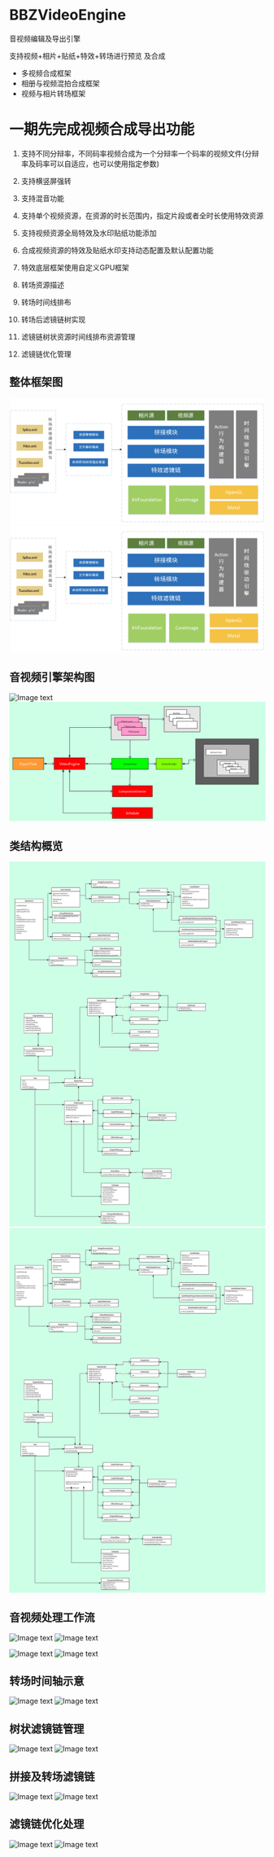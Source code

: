 # BBZVideoEngine
音视频编辑及导出引擎

支持视频+相片+贴纸+特效+转场进行预览 及合成 
* 多视频合成框架
* 相册与视频混拍合成框架 
* 视频与相片转场框架


# 一期先完成视频合成导出功能


1. 支持不同分辩率，不同码率视频合成为一个分辩率一个码率的视频文件(分辩率及码率可以自适应，也可以使用指定参数)
1. 支持横竖屏强转
1. 支持混音功能 
1. 支持单个视频资源，在资源的时长范围内，指定片段或者全时长使用特效资源
1. 支持视频资源全局特效及水印贴纸功能添加
1. 合成视频资源的特效及贴纸水印支持动态配置及默认配置功能
1. 特效底层框架使用自定义GPU框架

1. 转场资源描述 
1. 转场时间线排布 
1. 转场后滤镜链树实现 
1. 滤镜链树状资源时间线排布资源管理 
1. 滤镜链优化管理

## 整体框架图
![Image text](http://raw.githubusercontent.com/guolai/testCoreData/master/AVFoundation.png)
![Image text](https://github.com/guolai/testCoreData/blob/master/AVFoundation.png)


## 音视频引擎架构图
![Image text](http://raw.githubusercontent.com/guolai/testCoreData/master/AVFoundatioSimpleClass.jpg)
![Image text](https://github.com/guolai/testCoreData/blob/master/AVFoundatioSimpleClass.png)

## 类结构概览
![Image text](http://raw.githubusercontent.com/guolai/testCoreData/master/class.jpg)
![Image text](https://github.com/guolai/testCoreData/blob/master/class.jpg)

## 音视频处理工作流
![Image text](http://raw.githubusercontent.com/guolai/testCoreData/master/DescriptionWorkFlow.jpg)
![Image text](https://github.com/guolai/testCoreData/blob/master/DescriptionWorkFlow.jpg)

![Image text](http://raw.githubusercontent.com/guolai/testCoreData/master/VideoEngineWorkFlow.jpg)
![Image text](https://github.com/guolai/testCoreData/blob/master/VideoEngineWorkFlow.jpg)


## 转场时间轴示意
![Image text](http://raw.githubusercontent.com/guolai/testCoreData/master/TransitionFlow.jpg)
![Image text](https://github.com/guolai/testCoreData/blob/master/TransitionFlow.jpg)

## 树状滤镜链管理
![Image text](http://raw.githubusercontent.com/guolai/testCoreData/master/FilterTreeManage.jpg)
![Image text](https://github.com/guolai/testCoreData/blob/master/FilterTreeManage.jpg)

## 拼接及转场滤镜链
![Image text](http://raw.githubusercontent.com/guolai/testCoreData/master/transitionAndSplice.jpg)
![Image text](https://github.com/guolai/testCoreData/blob/master/transitionAndSplice.jpg)

## 滤镜链优化处理
![Image text](http://raw.githubusercontent.com/guolai/testCoreData/master/FilterOptimization.jpg)
![Image text](https://github.com/guolai/testCoreData/blob/master/FilterOptimization.jpg)